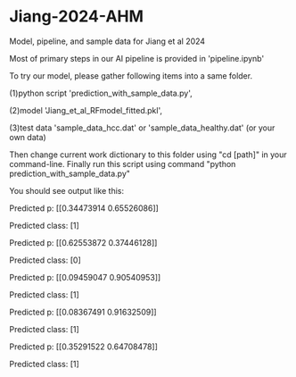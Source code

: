 # Jiang-2024-AHM
Model, pipeline, and sample data for Jiang et al 2024

Most of primary steps in our AI pipeline is provided in 'pipeline.ipynb'

To try our model, please gather following items into a same folder.  

(1)python script 'prediction_with_sample_data.py', 

(2)model 'Jiang_et_al_RFmodel_fitted.pkl',

(3)test data 'sample_data_hcc.dat' or 'sample_data_healthy.dat' (or your own data) 


Then change current work dictionary to this folder using "cd [path]" in your command-line.
Finally run this script using command "python prediction_with_sample_data.py"

You should see output like this:

Predicted p: [[0.34473914 0.65526086]]

Predicted class: [1]

Predicted p: [[0.62553872 0.37446128]]

Predicted class: [0]

Predicted p: [[0.09459047 0.90540953]]

Predicted class: [1]

Predicted p: [[0.08367491 0.91632509]]

Predicted class: [1]

Predicted p: [[0.35291522 0.64708478]]

Predicted class: [1]


